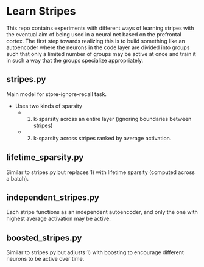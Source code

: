 # Learn Stripes
This repo contains experiments with different ways of learning stripes with the eventual aim of being used in a neural net based on the prefrontal cortex.
The first step towards realizing this is to build something like an autoencoder where the neurons in the code layer are divided into groups such that only
a limited number of groups may be active at once and train it in such a way that the groups specialize appropriately.


## stripes.py
Main model for store-ignore-recall task.  

* Uses two kinds of sparsity
    -  1) k-sparsity across an entire layer (ignoring boundaries between stripes)
    -  2) k-sparsity across stripes ranked by average activation.

## lifetime_sparsity.py
Similar to stripes.py but replaces 1) with lifetime sparsity (computed across a batch).

## independent_stripes.py
Each stripe functions as an independent autoencoder, and only the one with highest average activation may be active.

## boosted_stripes.py
Similar to stripes.py but adjusts 1) with boosting to encourage different neurons to be active over time.
